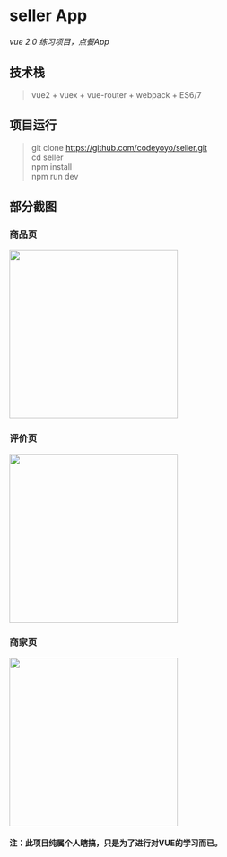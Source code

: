 # seller App
*vue 2.0 练习项目，点餐App*
## 技术栈
> vue2 + vuex + vue-router + webpack + ES6/7
## 项目运行
> git clone https://github.com/codeyoyo/seller.git  
> cd seller  
> npm install  
> npm run dev  
## 部分截图
### 商品页
<img width='300px' src="https://codeyoyo.github.io/seller-app/resource/01.jpg" />

### 评价页
<img width='300px' src="https://codeyoyo.github.io/seller-app/resource/05.jpg" />

### 商家页
<img width='300px' src="https://codeyoyo.github.io/seller-app/resource/06.jpg" />

#### 注：此项目纯属个人瞎搞，只是为了进行对VUE的学习而已。
